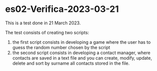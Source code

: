 # es02-Verifica-2023-03-21
This is a test done in 21 March 2023.

The test consists of creating two scripts:
1. the first script consists in developing a game where the user has to guess the random number chosen by the script
2. the second script consists in developing a contact manager, where contacts are saved in a text file and you can create, modify, update, delete and sort by surname all contacts stored in the file.
